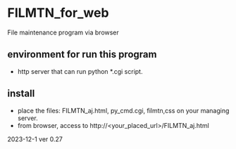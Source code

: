 # FILMTN_for_web
File maintenance program via browser

## environment for run this program
 - http server that can run python *.cgi script.

## install
 - place the files: FILMTN_aj.html, py_cmd.cgi, filmtn,css on your managing server.
 - from browser, access to http://<your_placed_url>/FILMTN_aj.html

 2023-12-1 ver 0.27
